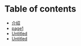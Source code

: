 # Table of contents

* [介绍](README.md)
* [page1](page1.md)
* [Untitled](untitled-1.md)
* [Untitled](untitled.md)

